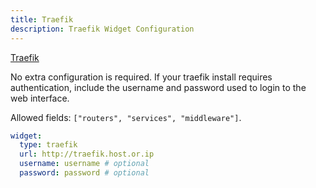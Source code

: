 ```yaml
---
title: Traefik
description: Traefik Widget Configuration
---
```


[Traefik](https://github.com/traefik/traefik)

No extra configuration is required.
If your traefik install requires authentication, include the username and password used to login to the web interface.

Allowed fields: `["routers", "services", "middleware"]`.

```yaml
widget:
  type: traefik
  url: http://traefik.host.or.ip
  username: username # optional
  password: password # optional
```
